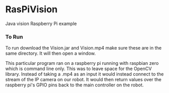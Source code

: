 # RasPiVision
Java vision Raspberry Pi example

### To Run
To run download the Vision.jar and Vision.mp4 make sure these are in the same directory. It will then open a window.

This particular program ran on a raspberry pi running with raspbian zero which is command line only. This was to leave space for the OpenCV library. Instead of taking a .mp4 as an input it would instead connect to the stream of the IP camera on our robot. It would then return values over the raspberry pi's GPIO pins back to the main controller on the robot.
